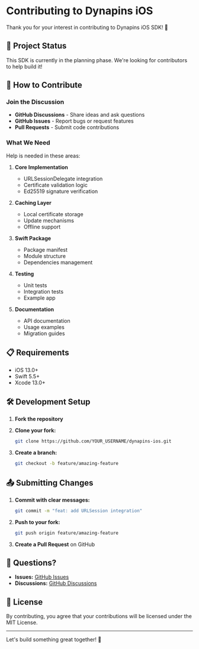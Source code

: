 # Contributing to Dynapins iOS

Thank you for your interest in contributing to Dynapins iOS SDK! 🎉

## 🚧 Project Status

This SDK is currently in the planning phase. We're looking for contributors to help build it!

## 🤝 How to Contribute

### Join the Discussion

- **GitHub Discussions** - Share ideas and ask questions
- **GitHub Issues** - Report bugs or request features
- **Pull Requests** - Submit code contributions

### What We Need

Help is needed in these areas:

1. **Core Implementation**
   - URLSessionDelegate integration
   - Certificate validation logic
   - Ed25519 signature verification

2. **Caching Layer**
   - Local certificate storage
   - Update mechanisms
   - Offline support

3. **Swift Package**
   - Package manifest
   - Module structure
   - Dependencies management

4. **Testing**
   - Unit tests
   - Integration tests
   - Example app

5. **Documentation**
   - API documentation
   - Usage examples
   - Migration guides

## 📋 Requirements

- iOS 13.0+
- Swift 5.5+
- Xcode 13.0+

## 🛠️ Development Setup

1. **Fork the repository**
2. **Clone your fork:**
   ```bash
   git clone https://github.com/YOUR_USERNAME/dynapins-ios.git
   ```

3. **Create a branch:**
   ```bash
   git checkout -b feature/amazing-feature
   ```

## 📤 Submitting Changes

1. **Commit with clear messages:**
   ```bash
   git commit -m "feat: add URLSession integration"
   ```

2. **Push to your fork:**
   ```bash
   git push origin feature/amazing-feature
   ```

3. **Create a Pull Request** on GitHub

## 💬 Questions?

- **Issues:** [GitHub Issues](https://github.com/Free-cat/dynapins-ios/issues)
- **Discussions:** [GitHub Discussions](https://github.com/Free-cat/dynapins-ios/discussions)

## 📄 License

By contributing, you agree that your contributions will be licensed under the MIT License.

---

Let's build something great together! 🚀


